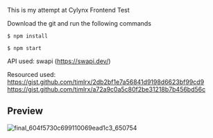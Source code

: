 This is my attempt at Cylynx Frontend Test

Download the git and run the following commands

`$ npm install`

`$ npm start`


API used: swapi 
(https://swapi.dev/)

Resourced used: 
https://gist.github.com/timlrx/2db2bf1e7a56841d9198d6623bf99cd9
https://gist.github.com/timlrx/a72a9c0a5c80f2be31218b7b456bd56c


## Preview
![final_604f5730c699110069ead1c3_650754](https://user-images.githubusercontent.com/56392203/111155915-0d6ef780-85d0-11eb-9989-bd9f73abed1e.gif)
